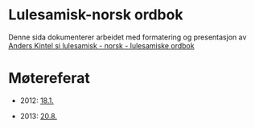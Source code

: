 # Lulesamisk-norsk ordbok

Denne sida dokumenterer arbeidet med formatering og presentasjon
av [Anders Kintel si lulesamisk - norsk - lulesamiske ordbok](http://gtweb.uit.no/webdict/ak/smj2nob/index.html)

# Møtereferat

- 2012:
  [18.1.](../admin/dicts/Meeting_2012-01-18.html)

- 2013:
  [20.8.](smj/Planlegging.html)
